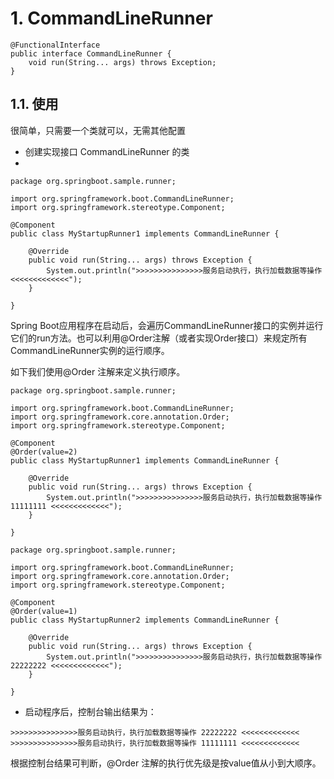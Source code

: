 # 1. CommandLineRunner
```
@FunctionalInterface
public interface CommandLineRunner {
    void run(String... args) throws Exception;
}
```
## 1.1. 使用
很简单，只需要一个类就可以，无需其他配置

- 创建实现接口 CommandLineRunner 的类
- 
```
package org.springboot.sample.runner;

import org.springframework.boot.CommandLineRunner;
import org.springframework.stereotype.Component;

@Component
public class MyStartupRunner1 implements CommandLineRunner {

    @Override
    public void run(String... args) throws Exception {
        System.out.println(">>>>>>>>>>>>>>>服务启动执行，执行加载数据等操作<<<<<<<<<<<<<");
    }

}
```
Spring Boot应用程序在启动后，会遍历CommandLineRunner接口的实例并运行它们的run方法。也可以利用@Order注解（或者实现Order接口）来规定所有CommandLineRunner实例的运行顺序。

如下我们使用@Order 注解来定义执行顺序。

```
package org.springboot.sample.runner;

import org.springframework.boot.CommandLineRunner;
import org.springframework.core.annotation.Order;
import org.springframework.stereotype.Component;

@Component
@Order(value=2)
public class MyStartupRunner1 implements CommandLineRunner {

    @Override
    public void run(String... args) throws Exception {
        System.out.println(">>>>>>>>>>>>>>>服务启动执行，执行加载数据等操作 11111111 <<<<<<<<<<<<<");
    }

}
```


```
package org.springboot.sample.runner;

import org.springframework.boot.CommandLineRunner;
import org.springframework.core.annotation.Order;
import org.springframework.stereotype.Component;

@Component
@Order(value=1)
public class MyStartupRunner2 implements CommandLineRunner {

    @Override
    public void run(String... args) throws Exception {
        System.out.println(">>>>>>>>>>>>>>>服务启动执行，执行加载数据等操作 22222222 <<<<<<<<<<<<<");
    }

}
```

- 启动程序后，控制台输出结果为：

```
>>>>>>>>>>>>>>>服务启动执行，执行加载数据等操作 22222222 <<<<<<<<<<<<<
>>>>>>>>>>>>>>>服务启动执行，执行加载数据等操作 11111111 <<<<<<<<<<<<<
```
根据控制台结果可判断，@Order 注解的执行优先级是按value值从小到大顺序。